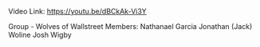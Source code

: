 Video Link: https://youtu.be/dBCkAk-Vi3Y

Group - Wolves of Wallstreet
Members: 
Nathanael Garcia
Jonathan (Jack) Woline
Josh Wigby
